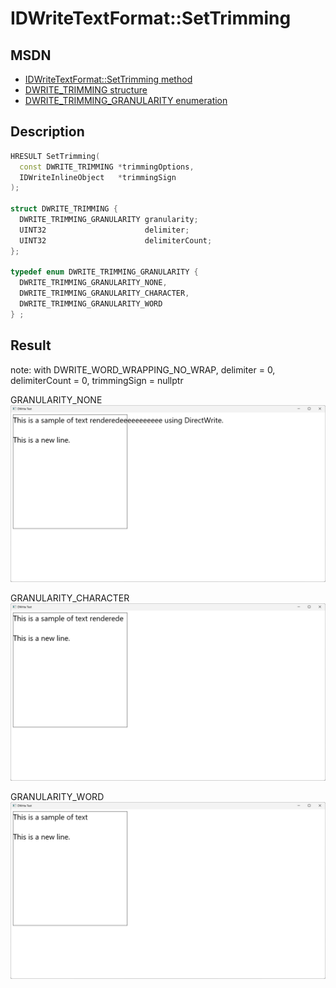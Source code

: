 # IDWriteTextFormat::SetTrimming

## MSDN
- [IDWriteTextFormat::SetTrimming method](https://docs.microsoft.com/en-us/windows/win32/api/dwrite/nf-dwrite-idwritetextformat-settrimming)
- [DWRITE_TRIMMING structure](https://docs.microsoft.com/en-us/windows/win32/api/dwrite/ns-dwrite-dwrite_trimming)
- [DWRITE_TRIMMING_GRANULARITY enumeration](https://docs.microsoft.com/en-us/windows/win32/api/dwrite/ne-dwrite-dwrite_trimming_granularity)

## Description
```cpp
HRESULT SetTrimming(
  const DWRITE_TRIMMING *trimmingOptions,
  IDWriteInlineObject   *trimmingSign
);

struct DWRITE_TRIMMING {
  DWRITE_TRIMMING_GRANULARITY granularity;
  UINT32                      delimiter;
  UINT32                      delimiterCount;
};

typedef enum DWRITE_TRIMMING_GRANULARITY {
  DWRITE_TRIMMING_GRANULARITY_NONE,
  DWRITE_TRIMMING_GRANULARITY_CHARACTER,
  DWRITE_TRIMMING_GRANULARITY_WORD
} ;
```

## Result
note: with DWRITE_WORD_WRAPPING_NO_WRAP, delimiter = 0, delimiterCount = 0, trimmingSign = nullptr

GRANULARITY_NONE
![](images/capture0.png)

GRANULARITY_CHARACTER
![](images/capture1.png)

GRANULARITY_WORD
![](images/capture2.png)